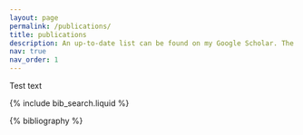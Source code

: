 ```yaml
---
layout: page
permalink: /publications/
title: publications
description: An up-to-date list can be found on my Google Scholar. The symbol * denotes joint first-authors. 
nav: true
nav_order: 1
---
```


<!-- _pages/publications.md -->

Test text 

<!-- Bibsearch Feature -->

{% include bib_search.liquid %}

<div class="publications">

{% bibliography %}

</div>

